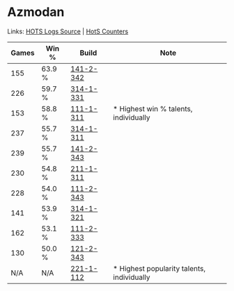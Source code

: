 # Azmodan

Links: [HOTS Logs Source](https://www.hotslogs.com/Sitewide/HeroDetails?Hero=Azmodan) | [HotS Counters](http://hotscounters.com/#/hero/Azmodan)

Games  | Win %  | Build     | Note
-----  | -----  | -----     | ----
155    | 63.9 % | [141-2-342](http://www.heroesfire.com/hots/talent-calculator/azmodan#hYDs) | 
226    | 59.7 % | [314-1-331](http://www.heroesfire.com/hots/talent-calculator/azmodan#o8LJ) | 
153    | 58.8 % | [111-1-311](http://www.heroesfire.com/hots/talent-calculator/azmodan#gOkF) | * Highest win % talents, individually
237    | 55.7 % | [314-1-311](http://www.heroesfire.com/hots/talent-calculator/azmodan#o8K_) | 
239    | 55.7 % | [141-2-343](http://www.heroesfire.com/hots/talent-calculator/azmodan#hYDt) | 
230    | 54.8 % | [211-1-311](http://www.heroesfire.com/hots/talent-calculator/azmodan#kCtF) | 
228    | 54.0 % | [111-2-343](http://www.heroesfire.com/hots/talent-calculator/azmodan#gO-N) | 
141    | 53.9 % | [314-1-321](http://www.heroesfire.com/hots/talent-calculator/azmodan#o8L9) | 
162    | 53.1 % | [111-2-333](http://www.heroesfire.com/hots/talent-calculator/azmodan#gO-D) | 
130    | 50.0 % | [121-2-343](http://www.heroesfire.com/hots/talent-calculator/azmodan#gnOt) | 
N/A    | N/A    | [221-1-112](http://www.heroesfire.com/hots/talent-calculator/azmodan#kbEe) | * Highest popularity talents, individually
